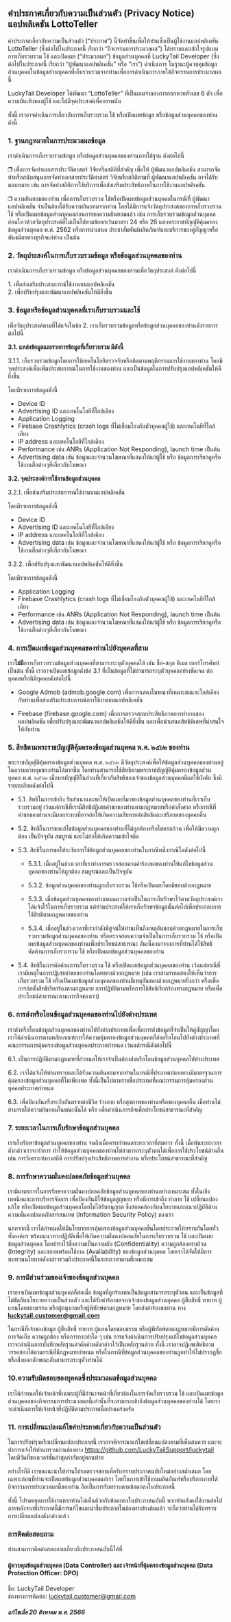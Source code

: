 คำประกาศเกี่ยวกับความเป็นส่วนตัว (Privacy Notice) แอปพลิเคชัน LottoTeller
-------------------------------------------------------------------------

  
คำประกาศเกี่ยวกับความเป็นส่วนตัว (“ประกาศ”) นี้จัดทำขึ้นเพื่อให้ท่านซึ่งเป็นผู้ใช้งานแอปพลิเคชัน LottoTeller (ซึ่งต่อไปในประกาศนี้ เรียกว่า “กิจกรรมการประมวลผล”) ได้ทราบและเข้าใจรูปแบบการเก็บรวบรวม ใช้ และเปิดเผย (“ประมวลผล”) ข้อมูลส่วนบุคคลที่ LuckyTail Developer (ซึ่งต่อไปในประกาศนี้ เรียกว่า “ผู้พัฒนาแอปพลิเคชัน” หรือ “เรา”) ดำเนินการ ในฐานะผู้ควบคุมข้อมูลส่วนบุคคลในข้อมูลส่วนบุคคลที่เก็บรวบรวมจากท่านเพื่อการดำเนินการภายใต้กิจกรรมการประมวลผลนี้  
  
LuckyTail Developer ได้พัฒนา “LottoTeller” ที่เป็นเกมจำลองการออกหวยตัวเลข 6 ตัว เพื่อความบันเทิงของผู้ใช้ และไม่มีจุดประสงค์เพื่อการพนัน  
  
ทั้งนี้ เราอาจดำเนินการเกี่ยวกับการเก็บรวบรวม ใช้ หรือเปิดเผยข้อมูล หรือข้อมูลส่วนบุคคลของท่าน ดังนี้  
  

### 1\. ฐานกฎหมายในการประมวลผลข้อมูล

เราดำเนินการเก็บรวบรวมข้อมูล หรือข้อมูลส่วนบุคคลของท่านภายใต้ฐาน ดังต่อไปนี้

❒ เพื่อการจัดทำเอกสารประวัติศาสตร์ วิจัยหรือสถิติที่สำคัญ เพื่อให้ ผู้พัฒนาแอปพลิเคชัน สามารถจัดทำหรือสนับสนุนการจัดทำเอกสารประวัติศาสตร์ วิจัยหรือสถิติตามที่ ผู้พัฒนาแอปพลิเคชัน อาจได้รับมอบหมาย เช่น การจัดทำสถิติการใช้บริการเพื่อส่งเสริมประสิทธิภาพในการใช้งานแอปพลิเคชัน  
  
❒ ความยินยอมของท่าน เพื่อการเก็บรวบรวม ใช้หรือเปิดเผยข้อมูลส่วนบุคคลในกรณีที่ ผู้พัฒนาแอปพลิเคชัน จำเป็นต้องได้รับความยินยอมจากท่าน โดยได้มีการแจ้งวัตถุประสงค์ของการเก็บรวบรวม ใช้ หรือเปิดเผยข้อมูลส่วนบุคคลก่อนการขอความยินยอมแล้ว เช่น การเก็บรวบรวมข้อมูลส่วนบุคคลอ่อนไหวด้วยวัตถุประสงค์ที่ไม่เป็นไปตามข้อยกเว้นมาตรา 24 หรือ 26 แห่งพระราชบัญญัติคุ้มครองข้อมูลส่วนบุคคล พ.ศ. 2562 หรือการนำเสนอ ประชาสัมพันธ์ผลิตภัณฑ์และบริการของคู่สัญญาหรือพันธมิตรทางธุรกิจแก่ท่าน เป็นต้น

  

### 2\. วัตถุประสงค์ในการเก็บรวบรวมข้อมูล หรือข้อมูลส่วนบุคคลของท่าน

เราดำเนินการเก็บรวบรวมข้อมูล หรือข้อมูลส่วนบุคคลของท่านเพื่อวัตถุประสงค์ ดังต่อไปนี้

1\. เพื่อส่งเสริมประสบการณ์ใช้งานบนแอปพลิเคชัน  
2\. เพื่อปรับปรุงและพัฒนาแอปพลิเคชันให้ดียิ่งขึ้น

  

### 3\. ข้อมูลหรือข้อมูลส่วนบุคคลที่เราเก็บรวบรวมและใช้

เพื่อวัตถุประสงค์ตามที่ได้แจ้งในข้อ 2. เราเก็บรวบรวมข้อมูลหรือข้อมูลส่วนบุคคลของท่านดังรายการต่อไปนี้  
  
**3.1. แหล่งข้อมูลและรายการข้อมูลที่เก็บรวบรวม มีดังนี้**

3.1.1. เก็บรวบรวมข้อมูลโดยการใช้เทคโนโลยีตรวจจับหรือติดตามพฤติกรรมการใช้งานของท่าน โดยมีจุดประสงค์เพื่อเพิ่มประสบการณ์ในการใช้งานของท่าน และเป็นข้อมูลในการปรับปรุงแอปพลิเคชันให้ดียิ่งขึ้น  
  
โดยมีรายการข้อมูลดังนี้

*   Device ID
*   Advertising ID และเทคโนโลยีที่ใกล้เคียง
*   Application Logging
*   Firebase Crashlytics (crash logs ที่ไม่เชื่อมโยงกับตัวบุคคลผู้ใช้) และเทคโนยีที่ใกล้เคียง
*   IP address และเทคโนโลยีที่ใกล้เคียง
*   Performance เช่น ANRs (Application Not Responding), launch time เป็นต้น
*   Advertising data เช่น ข้อมูลและจำนวนโฆษณาที่แสดงให้แก่ผู้ใช้ หรือ ข้อมูลการเรียกดูหรือใช้งานสื่อต่างๆที่เกี่ยวกับโฆษณา

  
**3.2. จุดประสงค์การใช้งานข้อมูลส่วนบุคคล**  

3.2.1. เพื่อส่งเสริมประสบการณ์ใช้งานบนแอปพลิเคชัน

โดยมีรายการข้อมูลดังนี้

*   Device ID
*   Advertising ID และเทคโนโลยีที่ใกล้เคียง
*   IP address และเทคโนโลยีที่ใกล้เคียง
*   Advertising data เช่น ข้อมูลและจำนวนโฆษณาที่แสดงให้แก่ผู้ใช้ หรือ ข้อมูลการเรียกดูหรือใช้งานสื่อต่างๆที่เกี่ยวกับโฆษณา

3.2.2. เพื่อปรับปรุงและพัฒนาแอปพลิเคชันให้ดียิ่งขึ้น

โดยมีรายการข้อมูลดังนี้

*   Application Logging
*   Firebase Crashlytics (crash logs ที่ไม่เชื่อมโยงกับตัวบุคคลผู้ใช้) และเทคโนยีที่ใกล้เคียง
*   Performance เช่น ANRs (Application Not Responding), launch time เป็นต้น
*   Advertising data เช่น ข้อมูลและจำนวนโฆษณาที่แสดงให้แก่ผู้ใช้ หรือ ข้อมูลการเรียกดูหรือใช้งานสื่อต่างๆที่เกี่ยวกับโฆษณา

  

### 4\. การเปิดเผยข้อมูลส่วนบุคคลของท่านไปยังบุคคลที่สาม

เรา**ไม่มี**การเก็บรวบรวมข้อมูลส่วนบุคคลที่สามารถระบุตัวบุคคลได้ เช่น ชื่อ-สกุล อีเมล เบอร์โทรศัพท์ เป็นต้น ทั้งนี้ เราอาจเปิดเผยข้อมูลดังข้อ 3.1 ที่เป็นข้อมูลที่ไม่สามารถระบุตัวบุคคลอย่างชัดเจน ต่อบุคคลหรือนิติบุคคลดังต่อไปนี้

*   Google Admob (admob.google.com) เพื่อการแสดงโฆษณาที่เหมาะสมและใกล้เคียงกับท่านเพื่อส่งเสริมประสบการณ์การใช้งานบนแอปพลิเคชัน
  
*   Firebase (firebase.google.com) เพื่อการตรวจสอบประสิทธิภาพการทำงานของแอปพลิเคชัน เพื่อปรับปรุงและพัฒนาแอปพลิเคชันให้ดียิ่งขึ้น และเพื่อนำเสนอสิทธิพิเศษที่น่าสนใจให้กับท่าน

  

### 5\. สิทธิตามพระราชบัญญัติคุ้มครองข้อมูลส่วนบุคคล พ.ศ. ๒๕๖๒ ของท่าน

พระราชบัญญัติคุ้มครองข้อมูลส่วนบุคคล พ.ศ. ๒๕๖๒ มีวัตถุประสงค์เพื่อให้ข้อมูลส่วนบุคคลของท่านอยู่ในความควบคุมของท่านได้มากขึ้น โดยท่านสามารถใช้สิทธิตามพระราชบัญญัติคุ้มครองข้อมูลส่วนบุคคล พ.ศ. ๒๕๖๒ เมื่อบทบัญญัติในส่วนที่เกี่ยวกับสิทธิของเจ้าของข้อมูลส่วนบุคคลมีผลใช้บังคับ ซึ่งมีรายละเอียดดังต่อไปนี้

*   5.1. สิทธิในการเข้าถึง รับสำเนาและขอให้เปิดเผยที่มาของข้อมูลส่วนบุคคลของท่านที่เราเก็บรวบรวมอยู่ เว้นแต่กรณีที่เรามีสิทธิปฏิเสธคำขอของท่านตามกฎหมายหรือคำสั่งศาล หรือกรณีที่คำขอของท่านจะมีผลกระทบที่อาจก่อให้เกิดความเสียหายต่อสิทธิและเสรีภาพของบุคคลอื่น
  
*   5.2. สิทธิในการขอแก้ไขข้อมูลส่วนบุคคลของท่านที่ไม่ถูกต้องหรือไม่ครบถ้วน เพื่อให้มีความถูกต้อง เป็นปัจจุบัน สมบูรณ์ และไม่ก่อให้เกิดความเข้าใจผิด
  
*   5.3. สิทธิในการขอให้ระงับการใช้ข้อมูลส่วนบุคคลของท่านในกรณีหนึ่งกรณีใดดังต่อไปนี้
      
    *   5.3.1. เมื่ออยู่ในช่วงเวลาที่เราทำการตรวจสอบตามคำร้องขอของท่านให้แก้ไขข้อมูลส่วนบุคคลของท่านให้ถูกต้อง สมบูรณ์และเป็นปัจจุบัน
      
    *   5.3.2. ข้อมูลส่วนบุคคลของท่านถูกเก็บรวบรวม ใช้หรือเปิดเผยโดยมิชอบด้วยกฎหมาย
      
    *   5.3.3. เมื่อข้อมูลส่วนบุคคลของท่านหมดความจำเป็นในการเก็บรักษาไว้ตามวัตถุประสงค์เราได้แจ้งไว้ในการเก็บรวบรวม แต่ท่านประสงค์ให้เราเก็บรักษาข้อมูลนั้นต่อไปเพื่อประกอบการใช้สิทธิตามกฎหมายของท่าน
      
    *   5.3.4. เมื่ออยู่ในช่วงเวลาที่เรากำลังพิสูจน์ให้ท่านเห็นถึงเหตุอันชอบด้วยกฎหมายในการเก็บรวบรวมข้อมูลส่วนบุคคลของท่าน หรือตรวจสอบความจำเป็นในการเก็บรวบรวม ใช้ หรือเปิดเผยข้อมูลส่วนบุคคลของท่านเพื่อประโยชน์สาธารณะ อันเนื่องมาจากการที่ท่านได้ใช้สิทธิคัดค้านการเก็บรวบรวม ใช้ หรือเปิดเผยข้อมูลส่วนบุคคลของท่าน
  
*   5.4. สิทธิในการคัดค้านการเก็บรวบรวม ใช้ หรือเปิดเผยข้อมูลส่วนบุคคลของท่าน เว้นแต่กรณีที่เรามีเหตุในการปฏิเสธคำขอของท่านโดยชอบด้วยกฎหมาย (เช่น เราสามารถแสดงให้เห็นว่าการเก็บรวบรวม ใช้ หรือเปิดเผยข้อมูลส่วนบุคคลของท่านมีเหตุอันชอบด้วยกฎหมายยิ่งกว่า หรือเพื่อการก่อตั้งสิทธิเรียกร้องตามกฎหมาย การปฏิบัติตามหรือการใช้สิทธิเรียกร้องทางกฎหมาย หรือเพื่อประโยชน์สาธารณะตามภารกิจของเรา)

  

### 6\. การส่งหรือโอนข้อมูลส่วนบุคคลของท่านไปยังต่างประเทศ

เราส่งหรือโอนข้อมูลส่วนบุคคลของท่านไปยังต่างประเทศเพื่อเพื่อการส่งข้อมูลที่จำเป็นให้คู่สัญญาโดยเราได้ดำเนินการตามหลักเกณฑ์การให้ความคุ้มครองข้อมูลส่วนบุคคลที่ส่งหรือโอนไปยังต่างประเทศที่คณะกรรมการคุ้มครองข้อมูลส่วนบุคคลประกาศกำหนด เว้นแต่กรณีดังต่อไปนี้

6.1. เป็นการปฏิบัติตามกฎหมายที่กำหนดให้เราจำเป็นต้องส่งหรือโอนข้อมูลส่วนบุคคลไปต่างประเทศ

6.2. เราได้แจ้งให้ท่านทราบและได้รับความยินยอมจากท่านในกรณีที่ประเทศปลายทางมีมาตรฐานการคุ้มครองข้อมูลส่วนบุคคลที่ไม่เพียงพอ ทั้งนี้เป็นไปตามรายชื่อประเทศที่คณะกรรมการคุ้มครองส่วนบุคคลประกาศกำหนด

6.3. เพื่อป้องกันหรือระงับอันตรายต่อชีวิต ร่างกาย หรือสุขภาพของท่านหรือของบุคคลอื่น เมื่อท่านไม่สามารถให้ความยินยอมในขณะนั้นได้ หรือ เพื่อดำเนินภารกิจเพื่อประโยชน์สาธารณะที่สำคัญ

  

### 7\. ระยะเวลาในการเก็บรักษาข้อมูลส่วนบุคคล

เราเก็บรักษาข้อมูลส่วนบุคคลของท่าน จนถึงเมื่อครบกำหนดระยะเวลาที่สมควร ทั้งนี้ เมื่อพ้นระยะเวลาดังกล่าวเราจะทำการ ทำให้ข้อมูลส่วนบุคคลของท่านไม่สามารถระบุตัวตนได้เพื่อการใช้ประโยชน์ด้านอื่น เช่น การวิเคราะห์ทางสถิติ การปรับปรุงประสิทธิภาพการทำงาน หรือประโยชน์สาธารณะที่สำคัญ  
  

### 8\. การรักษาความมั่นคงปลอดภัยข้อมูลส่วนบุคคล

เรามีมาตรการในการรักษาความมั่นคงปลอดภัยข้อมูลส่วนบุคคลของท่านอย่างเหมาะสม ทั้งในเชิงเทคนิคและการบริหารจัดการ เพื่อป้องกันมิให้ข้อมูลสูญหาย หรือมีการเข้าถึง ทำลาย ใช้ เปลี่ยนแปลง แก้ไข หรือเปิดเผยข้อมูลส่วนบุคคลโดยไม่ได้รับอนุญาต ซึ่งสอดคล้องกับนโยบายและแนวปฏิบัติด้านความมั่นคงปลอดภัยสารสนเทศ (Information Security Policy) ของเรา  
  
นอกจากนี้ เราได้กำหนดให้มีนโยบายการคุ้มครองข้อมูลส่วนบุคคลขึ้นโดยประกาศให้ทราบกันโดยทั่วทั้งองค์กร พร้อมแนวทางปฏิบัติเพื่อให้เกิดความมั่นคงปลอดภัยในการเก็บรวบรวม ใช้ และเปิดเผยข้อมูลส่วนบุคคล โดยธำรงไว้ซึ่งความเป็นความลับ (Confidentiality) ความถูกต้องครบถ้วน (Integrity) และสภาพพร้อมใช้งาน (Availability) ของข้อมูลส่วนบุคคล โดยเราได้จัดให้มีการทบทวนนโยบายดังกล่าวรวมถึงประกาศนี้ในระยะเวลาตามที่เหมาะสม  
  

### 9\. การมีส่วนร่วมของเจ้าของข้อมูลส่วนบุคคล

เราอาจเปิดเผยข้อมูลส่วนบุคคลก็ต่อเมื่อ ข้อมูลที่ถูกร้องขอเป็นข้อมูลสามารถระบุตัวตน และเป็นข้อมูลที่ไม่ขัดกับนโยบายความเป็นส่วนตัว และได้รับคำร้องขอจากเจ้าของข้อมูลส่วนบุคคล ผู้สืบสิทธิ์ ทายาท ผู้แทนโดยชอบธรรม หรือผู้อนุบาลหรือผู้พิทักษ์ตามกฎหมาย โดยส่งคำร้องขอผ่าน ทาง **luckytail.customer@gmail.com**  
  
ในกรณีที่เจ้าของข้อมูล ผู้สืบสิทธิ์ ทายาท ผู้แทนโดยชอบธรรม หรือผู้พิทักษ์ตามกฎหมายมีการคัดค้านการจัดเก็บ ความถูกต้อง หรือการกระทำใด ๆ เช่น การแจ้งดำเนินการปรับปรุงแก้ไขข้อมูลส่วนบุคคล เราจะดำเนินการบันทึกหลักฐานคำคัดค้านดังกล่าวไว้เป็นหลักฐานด้วย ทั้งนี้ เราอาจปฏิเสธสิทธิตามวรรคสองได้ตามกรณีที่มีกฎหมายกำหนด หรือในกรณีที่ข้อมูลส่วนบุคคลของท่านถูกทำให้ไม่ปรากฏชื่อหรือสิ่งบอกลักษณะอันสามารถระบุตัวท่านได้  
  

### 10.ความรับผิดชอบของบุคคลซึ่งประมวลผลข้อมูลส่วนบุคคล

เราได้กำหนดให้เจ้าหน้าที่เฉพาะผู้ที่มีอำนาจหน้าที่เกี่ยวข้องในการจัดเก็บรวบรวม ใช้ และเปิดเผยข้อมูลส่วนบุคคลของกิจกรรมการประมวลผลนี้เท่านั้นที่จะสามารถเข้าถึงข้อมูลส่วนบุคคลของท่านได้ โดยเราจะดำเนินการให้เจ้าหน้าที่ปฏิบัติตามประกาศนี้อย่างเคร่งครัด  
  

### 11\. การเปลี่ยนแปลงแก้ไขคำประกาศเกี่ยวกับความเป็นส่วนตัว

ในการปรับปรุงหรือเปลี่ยนแปลงประกาศนี้ เราอาจพิจารณาแก้ไขเปลี่ยนแปลงตามที่เห็นสมควร และจะทำการแจ้งให้ท่านทราบผ่านช่องทาง https://github.com/LuckyTailSupport/luckytail โดยมีวันที่ของเวอร์ชั่นล่าสุดกำกับอยู่ตอนท้าย  
  
อย่างไรก็ดี เราขอแนะนำให้ท่านโปรดตรวจสอบเพื่อรับทราบประกาศฉบับใหม่อย่างสม่ำเสมอ โดยเฉพาะก่อนที่ท่านจะเปิดเผยข้อมูลส่วนบุคคลแก่เรา โดยในการเข้าใช้งานผลิตภัณฑ์หรือบริการภายใต้กิจกรรมการประมวลผลนี้ของท่าน ถือเป็นการรับทราบตามข้อตกลงในประกาศนี้  
  
ทั้งนี้ โปรดหยุดการใช้งานหากท่านไม่เห็นด้วยกับข้อตกลงในประกาศฉบับนี้ หากท่านยังคงใช้งานต่อไปภายหลังจากที่ประกาศนี้มีการแก้ไขและนำขึ้นประกาศในช่องทางข้างต้นแล้ว จะถือว่าท่านได้รับทราบการเปลี่ยนแปลงดังกล่าวแล้ว  
  

### การติดต่อสอบถาม

ท่านสามารถติดต่อสอบถามเกี่ยวกับประกาศฉบับนี้ได้ที่

#### ผู้ควบคุมข้อมูลส่วนบุคคล (Data Controller) และ เจ้าหน้าที่คุ้มครองข้อมูลส่วนบุคคล (Data Protection Officer: DPO)

ชื่อ: LuckyTail Developer  
ช่องทางการติดต่อ: luckytail.customer@gmail.com

  

##### แก้ไขเมื่อ 20 สิงหาคม พ.ศ. 2566
